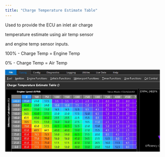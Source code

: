 ```yaml
---
title: "Charge Temperature Estimate Table"
---
```



Used to provide the ECU an inlet air charge&nbsp;

temperature estimate using air temp sensor&nbsp;

and engine temp sensor inputs.


&#49;00% - Charge Temp = Engine Temp

&#48;% - Charge Temp = Air Temp &nbsp;


![Image](</img/AAAA118.jpg>)
